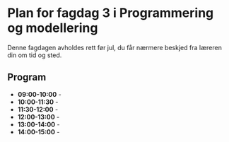Plan for fagdag 3 i Programmering og modellering
================================================

Denne fagdagen avholdes rett før jul, du får nærmere beskjed fra læreren din om tid og sted.

## Program

* **09:00-10:00** - 
* **10:00-11:30** - 
* **11:30-12:00** - 
* **12:00-13:00** - 
* **13:00-14:00** - 
* **14:00-15:00** - 